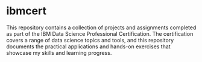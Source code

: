 # ibmcert
This repository contains a collection of projects and assignments completed as part of the IBM Data Science Professional Certification. The certification covers a range of data science topics and tools, and this repository documents the practical applications and hands-on exercises that showcase my skills and learning progress.
